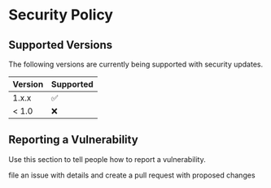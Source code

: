 # Security Policy

## Supported Versions

The following versions are currently being supported with security updates.

| Version | Supported          |
| ------- | ------------------ |
| 1.x.x   | :white_check_mark: |
| < 1.0   | :x:                |

## Reporting a Vulnerability

Use this section to tell people how to report a vulnerability.

file an issue with details and create a pull request with proposed changes
